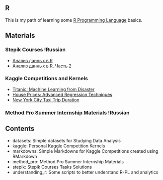 ## R

This is my path of learning some [R Programming Language](https://www.r-project.org/) basics.

## Materials
### Stepik Courses !Russian
- [Анализ данных в R](https://stepik.org/129)
- [Анализ данных в R. Часть 2](https://stepik.org/724)

### Kaggle Competitions and Kernels 
- [Titanic: Machine Learning from Disaster](https://www.kaggle.com/c/titanic)
- [House Prices: Advanced Regression Techniques](https://www.kaggle.com/c/house-prices-advanced-regression-techniques)
- [New York City Taxi Trip Duration](https://www.kaggle.com/c/nyc-taxi-trip-duration)

### [Method Pro Summer Internship Materials](http://pro.method.kz/) !Russian

## Contents
- datasets: Simple datasets for Studying Data Analysis
- kaggle: Personal Kaggle Competition Kernels
- markdowns: Simple Markdowns for Kaggle Competitions created using RMarkdown
- method_pro: Method Pro Summer Internship Materials
- stepik: Stepik Courses Tasks Solutions
- understanding_r: Some scripts to better understand R-PL and analytics 
